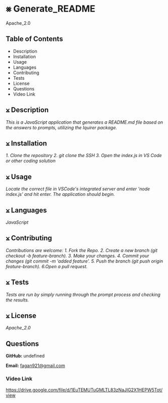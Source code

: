 # ⨳ Generate_README

Apache_2.0

## Table of Contents
- Description
- Installation
- Usage
- Languages
- Contributing
- Tests
- License
- Questions
- Video Link
  
## ⨲ Description
  *This is a JavaScript application that generates a README.md file based on the answers to prompts, utilizing the Iquirer package.*
  
## ⨲ Installation
  *1. Clone the repository 2. git clone the SSH 3. Open the index.js in VS Code or other coding solution*
  
## ⨲ Usage
  *Locate the correct file in VSCode's integrated server and enter 'node index.js' and hit enter. The application should begin.*

## ⨲ Languages
  *JavaScript*

## ⨲ Contributing
  *Contributions are welcome: 1. Fork the Repo. 2. Create a new branch (git checkout -b feature-branch). 3. Make your changes. 4. Commit your changes (git commit -m 'added feature'. 5. Push the branch (git push origin feature-branch). 6.Open a pull request.*
  
## ⨲ Tests
  *Tests are run by simply running through the prompt process and checking the results.*
  
## ⨲ License
  *Apache_2.0*

## Questions
  
  **GitHub:** undefined

  **Email:** fagan921@gmail.com

### Video Link
https://drive.google.com/file/d/1EuTEMUTuGMLTL83zNaJlG2X1HEPW5Tot/view
